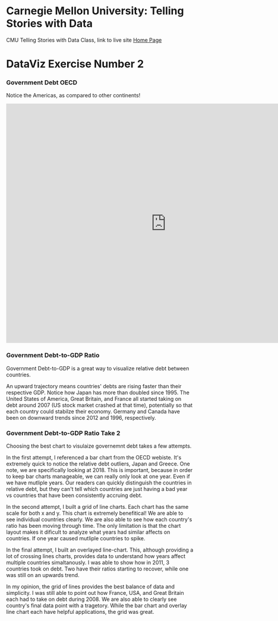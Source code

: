 # Carnegie Mellon University: Telling Stories with Data

CMU Telling Stories with Data Class, link to live site [Home Page](https://bripperg.github.io/tell_stories_CMU/)

# DataViz Exercise Number 2

### Government Debt OECD

Notice the Americas, as compared to other continents!


<iframe src="https://data.oecd.org/chart/65F7" width="860" height="645" style="border: 0" mozallowfullscreen="true" webkitallowfullscreen="true" allowfullscreen="true"><a href="https://data.oecd.org/chart/65F7" target="_blank">OECD Chart: General government debt, Total, % of GDP, Annual, 2018</a></iframe>

### Government Debt-to-GDP Ratio

Government Debt-to-GDP is a great way to visualize relative debt between countries. 

An upward trajectory means countries' debts are rising faster than their respective GDP. Notice how Japan has more than doubled since 1995. The United States of America, Great Britain, and France all started taking on debt around 2007 (US stock market crashed at that time), potentially so that each country could stabilze their economy. Germany and Canada have been on downward trends since 2012 and 1996, respectively.

<div class="flourish-embed flourish-chart" data-src="visualisation/3748811" data-url="https://flo.uri.sh/visualisation/3748811/embed" aria-label=""><script src="https://public.flourish.studio/resources/embed.js"></script></div>


### Government Debt-to-GDP Ratio Take 2


<div class="flourish-embed flourish-chart" data-src="visualisation/3758309" data-url="https://flo.uri.sh/visualisation/3758309/embed" aria-label=""><script src="https://public.flourish.studio/resources/embed.js"></script></div>


Choosing the best chart to visulaize governemnt debt takes a few attempts. 

In the first attempt, I referenced a bar chart from the OECD webiste. It's extremely quick to notice the relative debt outliers, Japan and Greece. One note, we are specifically looking at 2018. This is important, because in order to keep bar charts manageable, we can really only look at one year. Even if we have mutliple years. Our readers can quickly distinguish the countries in relative debt, but they can't tell which countries are just having a bad year vs countries that have been consistently accruing debt. 

In the second attempt, I built a grid of line charts. Each chart has the same scale for both x and y. This chart is extremely benefitical! We are able to see individual countries clearly. We are also able to see how each country's ratio has been moving through time. The only limitation is that the chart layout makes it dificult to analyze what years had similar affects on countries. If one year caused mutliple countries to spike. 

In the final attempt, I built an overlayed line-chart. This, although providing a lot of crossing lines charts, provides data to understand how years affect multiple countries simaltanously. I was able to show how in 2011, 3 countries took on debt. Two have their ratios starting to recover, while one was still on an upwards trend. 

In my opinion, the grid of lines provides the best balance of data and simplicity. I was still able to point out how France, USA, and Great Britain each had to take on debt during 2008. We are also able to clearly see country's final data point with a tragetory. While the bar chart and overlay line chart each have helpful applications, the grid was great. 

